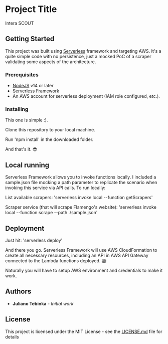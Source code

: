 # Project Title

Intera SCOUT

## Getting Started

This project was built using [Serverless](https://www.serverless.com/) framework and targeting AWS.
It's a quite simple code with no persistence, just a mocked PoC of a scraper validating some aspects of the architecture.

### Prerequisites

- [NodeJS](https://nodejs.org/en/) v14 or later
- [Serverless Framework](https://www.serverless.com/framework/docs/getting-started/)
- An AWS account for serverless deployment (IAM role configured, etc.).

### Installing

This one is simple :).

Clone this repository to your local machine.

Run 'npm install' in the downloaded folder.

And that's it. :sunglasses:

## Local running

Serverless Framework allows you to invoke functions locally. I included a sample.json file mocking a path parameter to replicate the scenario when invoking this service via API calls. To run locally:

List available scrapers:
'serverless invoke local --function getScrapers'

Scraper service (that will scrape Flamengo's website):
'serverless invoke local --function scrape --path .\sample.json'

## Deployment

Just hit:
'serverless deploy'

And there you go. Serverless Framework will use AWS CloudFormation to create all necessary resources, including an API in AWS API Gateway connected to the Lambda functions deployed. :scream:

Naturally you will have to setup AWS environment and credentials to make it work.

## Authors

- **Juliano Tebinka** - _Initial work_

## License

This project is licensed under the MIT License - see the [LICENSE.md](LICENSE.md) file for details
